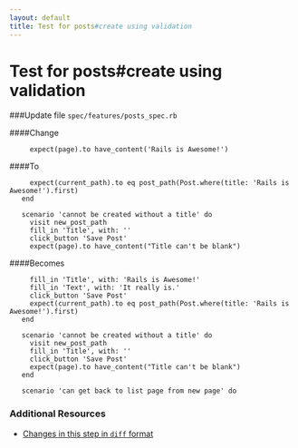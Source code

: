 ```yaml
---
layout: default
title: Test for posts#create using validation
---
```


<h1 id="main">Test for posts#create using validation</h1>

###Update file `spec/features/posts_spec.rb`

####Change
```
     expect(page).to have_content('Rails is Awesome!')
```


####To
```
     expect(current_path).to eq post_path(Post.where(title: 'Rails is Awesome!').first)
   end
 
   scenario 'cannot be created without a title' do
     visit new_post_path
     fill_in 'Title', with: ''
     click_button 'Save Post'
     expect(page).to have_content("Title can't be blank")
```


####Becomes
```
     fill_in 'Title', with: 'Rails is Awesome!'
     fill_in 'Text', with: 'It really is.'
     click_button 'Save Post'
     expect(current_path).to eq post_path(Post.where(title: 'Rails is Awesome!').first)
   end
 
   scenario 'cannot be created without a title' do
     visit new_post_path
     fill_in 'Title', with: ''
     click_button 'Save Post'
     expect(page).to have_content("Title can't be blank")
   end
 
   scenario 'can get back to list page from new page' do

```



### Additional Resources

* [Changes in this step in `diff` format](https://github.com/software-academy/rails_getting_started_bdd/commit/aca2f2369712af610a51ed14de410863d7e7c25b)


